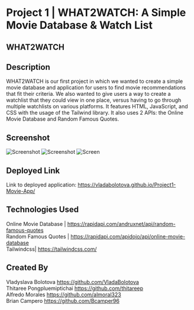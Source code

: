 # Project 1 | WHAT2WATCH: A Simple Movie Database & Watch List
## WHAT2WATCH
## Description
WHAT2WATCH is our first project in which we wanted to create a simple movie database and application for users to find movie recommendations that fit their criteria. We also wanted to give users a way to create a watchlist that they could view in one place, versus having to go through multiple watchlists on various platforms. It features HTML, JavaScript, and CSS with the usage of the Tailwind library. It also uses 2 APIs: the Online Movie Database and Random Famous Quotes.  
## Screenshot
![Screenshot](https://github.com/VladaBolotova/Project1-Movie-App/blob/main/assets/IMG/SS1.png)
![Screenshot](https://github.com/VladaBolotova/Project1-Movie-App/blob/main/assets/IMG/SS2.png)
![Screen](https://github.com/VladaBolotova/Project1-Movie-App/blob/main/assets/IMG/SS3.png)
## Deployed Link
Link to deployed application:
https://vladabolotova.github.io/Project1-Movie-App/
## Technologies Used
Online Movie Database |
https://rapidapi.com/andruxnet/api/random-famous-quotes
<br>
Random Famous Quotes |
https://rapidapi.com/apidojo/api/online-movie-database
<br>
Tailwindcss|
https://tailwindcss.com/

## Created By
Vladyslava Bolotova
https://github.com/VladaBolotova
<br>
Thitaree Pongpluemiptichai 
https://github.com/thitareep
<br>
Alfredo Morales
https://github.com/almoral323
<br>
Brian Campero
https://github.com/Bcamper96
